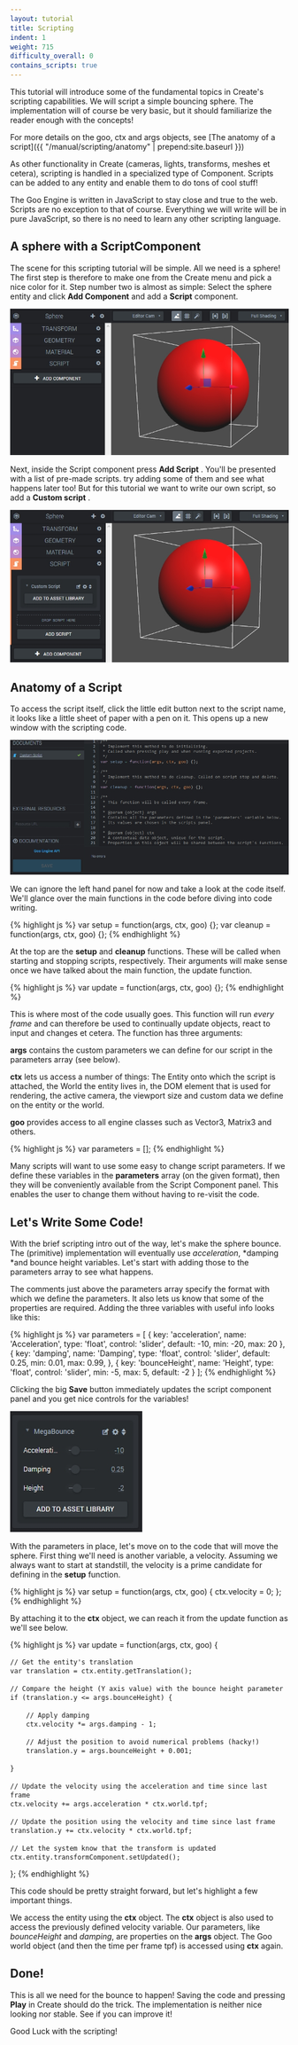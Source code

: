 ```yaml
---
layout: tutorial
title: Scripting
indent: 1
weight: 715
difficulty_overall: 0
contains_scripts: true
---
```


This tutorial will introduce some of the fundamental topics in Create's scripting capabilities. We will script a simple bouncing sphere. The implementation will of course be very basic, but it should familiarize the reader enough with the concepts!

For more details on the goo, ctx and args objects, see [The anatomy of a script]({{ "/manual/scripting/anatomy" | prepend:site.baseurl }})

As other functionality in Create (cameras, lights, transforms, meshes et cetera), scripting is handled in a specialized type of Component. Scripts can be added to any entity and enable them to do tons of cool stuff!

The Goo Engine is written in JavaScript to stay close and true to the web. Scripts are no exception to that of course. Everything we will write will be in pure JavaScript, so there is no need to learn any other scripting language.


## A sphere with a ScriptComponent

The scene for this scripting tutorial will be simple. All we need is a sphere! The first step is therefore to make one from the Create menu and pick a nice color for it. Step number two is almost as simple: Select the sphere entity and click **Add Component**  and add a **Script** component.

![A sphere entity with a script component](sphere-with-script.jpg)

Next, inside the Script component press **Add Script** . You'll be presented with a list of pre-made scripts. try adding some of them and see what happens later too! But for this tutorial we want to write our own script, so add a **Custom script** .

![A sphere with a script component, which in turn has a script.](sphere-with-script-script.jpg)


## Anatomy of a Script

To access the script itself, click the little edit button next to the script name, it looks like a little sheet of paper with a pen on it. This opens up a new window with the scripting code.

![The script editor](script-editor.jpg)

We can ignore the left hand panel for now and take a look at the code itself. We'll glance over the main functions in the code before diving into code writing.

{% highlight js %}
var setup = function(args, ctx, goo) {};
var cleanup = function(args, ctx, goo) {};
{% endhighlight %}

At the top are the **setup** and **cleanup**  functions. These will be called when starting and stopping scripts, respectively. Their arguments will make sense once we have talked about the main function, the update function.

{% highlight js %}
var update = function(args, ctx, goo) {};
{% endhighlight %}

This is where most of the code usually goes. This function will run *every frame* and can therefore be used to continually update objects, react to input and changes et cetera. The function has three arguments:

**args** contains the custom parameters we can define for our script in the parameters array (see below).

**ctx** lets us access a number of things: The Entity onto which the script is attached, the World the entity lives in, the DOM element that is used for rendering, the active camera, the viewport size and custom data we define on the entity or the world.

**goo** provides access to all engine classes such as Vector3, Matrix3 and others.

{% highlight js %}
var parameters = [];
{% endhighlight %}

Many scripts will want to use some easy to change script parameters. If we define these variables in the **parameters** array (on the given format), then they will be conveniently available from the Script Component panel. This enables the user to change them without having to re-visit the code.

## Let's Write Some Code!

With the brief scripting intro out of the way, let's make the sphere bounce. The (primitive) implementation will eventually use *acceleration*, *damping *and bounce height variables. Let's start with adding those to the parameters array to see what happens.

The comments just above the parameters array specify the format with which we define the parameters. It also lets us know that some of the properties are required. Adding the three variables with useful info looks like this:

{% highlight js %}
var parameters = [
{
    key: 'acceleration',
    name: 'Acceleration',
    type: 'float',
    control: 'slider',
    default: -10,
    min: -20,
    max: 20
},
{
    key: 'damping',
    name: 'Damping',
    type: 'float',
    control: 'slider',
    default: 0.25,
    min: 0.01,
    max: 0.99,
},
{
    key: 'bounceHeight',
    name: 'Height',
    type: 'float',
    control: 'slider',
    min: -5,
    max: 5,
    default: -2
}
];
{% endhighlight %}

Clicking the big **Save**  button immediately updates the script component panel and you get nice controls for the variables!

![Updated script controls](controls.jpg)

With the parameters in place, let's move on to the code that will move the sphere. First thing we'll need is another variable, a velocity. Assuming we always want to start at standstill, the velocity is a prime candidate for defining in the **setup**  function.

{% highlight js %}
var setup = function(args, ctx, goo) {
    ctx.velocity = 0;
};
{% endhighlight %}

By attaching it to the **ctx**  object, we can reach it from the update function as we'll see below.

{% highlight js %}
var update = function(args, ctx, goo) {

    // Get the entity's translation
    var translation = ctx.entity.getTranslation();

    // Compare the height (Y axis value) with the bounce height parameter
    if (translation.y <= args.bounceHeight) {

        // Apply damping
        ctx.velocity *= args.damping - 1;

        // Adjust the position to avoid numerical problems (hacky!)
        translation.y = args.bounceHeight + 0.001;

    }

    // Update the velocity using the acceleration and time since last frame
    ctx.velocity += args.acceleration * ctx.world.tpf;

    // Update the position using the velocity and time since last frame
    translation.y += ctx.velocity * ctx.world.tpf;

    // Let the system know that the transform is updated
    ctx.entity.transformComponent.setUpdated();

};
{% endhighlight %}

This code should be pretty straight forward, but let's highlight a few important things.

We access the entity using the **ctx**  object.
The **ctx** object is also used to access the previously defined velocity variable.
Our parameters, like *bounceHeight* and *damping*, are properties on the **args** object.
The Goo world object (and then the time per frame tpf) is accessed using **ctx** again.

## Done!

This is all we need for the bounce to happen! Saving the code and pressing **Play** in Create should do the trick. The implementation is neither nice looking nor stable. See if you can improve it!

Good Luck with the scripting!
